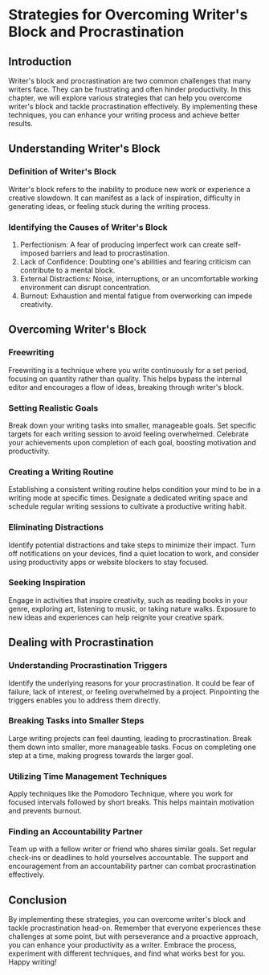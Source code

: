 Strategies for Overcoming Writer's Block and Procrastination
=====================================================================

Introduction
------------

Writer's block and procrastination are two common challenges that many writers face. They can be frustrating and often hinder productivity. In this chapter, we will explore various strategies that can help you overcome writer's block and tackle procrastination effectively. By implementing these techniques, you can enhance your writing process and achieve better results.

Understanding Writer's Block
----------------------------

### Definition of Writer's Block

Writer's block refers to the inability to produce new work or experience a creative slowdown. It can manifest as a lack of inspiration, difficulty in generating ideas, or feeling stuck during the writing process.

### Identifying the Causes of Writer's Block

1. Perfectionism: A fear of producing imperfect work can create self-imposed barriers and lead to procrastination.
2. Lack of Confidence: Doubting one's abilities and fearing criticism can contribute to a mental block.
3. External Distractions: Noise, interruptions, or an uncomfortable working environment can disrupt concentration.
4. Burnout: Exhaustion and mental fatigue from overworking can impede creativity.

Overcoming Writer's Block
-------------------------

### Freewriting

Freewriting is a technique where you write continuously for a set period, focusing on quantity rather than quality. This helps bypass the internal editor and encourages a flow of ideas, breaking through writer's block.

### Setting Realistic Goals

Break down your writing tasks into smaller, manageable goals. Set specific targets for each writing session to avoid feeling overwhelmed. Celebrate your achievements upon completion of each goal, boosting motivation and productivity.

### Creating a Writing Routine

Establishing a consistent writing routine helps condition your mind to be in a writing mode at specific times. Designate a dedicated writing space and schedule regular writing sessions to cultivate a productive writing habit.

### Eliminating Distractions

Identify potential distractions and take steps to minimize their impact. Turn off notifications on your devices, find a quiet location to work, and consider using productivity apps or website blockers to stay focused.

### Seeking Inspiration

Engage in activities that inspire creativity, such as reading books in your genre, exploring art, listening to music, or taking nature walks. Exposure to new ideas and experiences can help reignite your creative spark.

Dealing with Procrastination
----------------------------

### Understanding Procrastination Triggers

Identify the underlying reasons for your procrastination. It could be fear of failure, lack of interest, or feeling overwhelmed by a project. Pinpointing the triggers enables you to address them directly.

### Breaking Tasks into Smaller Steps

Large writing projects can feel daunting, leading to procrastination. Break them down into smaller, more manageable tasks. Focus on completing one step at a time, making progress towards the larger goal.

### Utilizing Time Management Techniques

Apply techniques like the Pomodoro Technique, where you work for focused intervals followed by short breaks. This helps maintain motivation and prevents burnout.

### Finding an Accountability Partner

Team up with a fellow writer or friend who shares similar goals. Set regular check-ins or deadlines to hold yourselves accountable. The support and encouragement from an accountability partner can combat procrastination effectively.

Conclusion
----------

By implementing these strategies, you can overcome writer's block and tackle procrastination head-on. Remember that everyone experiences these challenges at some point, but with perseverance and a proactive approach, you can enhance your productivity as a writer. Embrace the process, experiment with different techniques, and find what works best for you. Happy writing!
